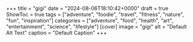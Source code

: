 +++
title = "gigi"
date = "2024-08-06T18:10:42+0000"
draft = true
ShowToc = true
tags = ["adventure", "foodie", "travel", "fitness", "nature", "fun", "inspiration"]
categories = ["adventure", "food", "health", "art", "entertainment", "science", "lifestyle"]
[cover]
    image = "gigi"
    alt = "Default Alt Text"
    caption = "Default Caption"
+++
